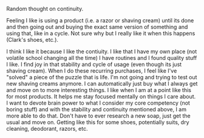 Random thought on continuity.

Feeling I like is using a product (i.e. a razor or shaving cream) until its done and then going out and buying the exact same version of something and using that, like in a cycle. Not sure why but I really like it when this happens (Clark's shoes, etc.).

I think I like it because I like the contiuity. I like that I have my own place (not volatile school changing all the time) I have routines and I found quality stuff I like. I find joy in that stability and cycle of usage (even though its just shaving cream). When I do these recurring purchases, I feel like I've "solved" a piece of the puzzle that is life. I'm not going and trying to test out new shaving creams anymore. I can automatically just buy what I always get and move on to more interesting things. I like when I am at a point like this for most products. It helps me stay focused mentally on things I care about. I want to devote brain power to what I consider my core competency (not boring stuff) and with the stability and continuity mentioned above, I am more able to do that. Don't have to ever research a new soap, just get the usual and move on. Getting like this for some shoes, potentially suits, dry cleaning, deodorant, razors, etc.
